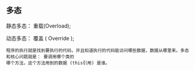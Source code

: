 ## 多态

静态多态： 重载(Overload);  

动态多态： 覆盖 ( Override );

```
程序的执行就是找到要执行的代码，并且知道执行的代码能访问哪些数据，数据从哪里来。多态和核心问题就是： 要调用哪个类的
哪个方法，这个方法用到的数据 (this引用) 是谁。

```